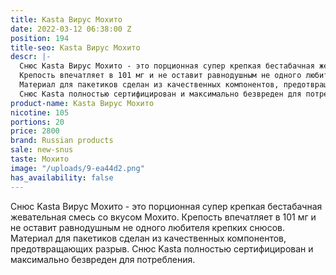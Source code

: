 ```yaml
---
title: Kasta Вирус Мохито
date: 2022-03-12 06:38:00 Z
position: 194
title-seo: Kasta Вирус Мохито
descr: |-
  Снюс Kasta Вирус Мохито - это порционная супер крепкая бестабачная жевательная смесь со вкусом Мохито.
  Крепость впечатляет в 101 мг и не оставит равнодушным не одного любителя крепких снюсов.
  Материал для пакетиков сделан из качественных компонентов, предотвращающих разрыв.
  Снюс Kasta полностью сертифицирован и максимально безвреден для потребления.
product-name: Kasta Вирус Мохито
nicotine: 105
portions: 20
price: 2800
brand: Russian products
sale: new-snus
taste: Мохито
image: "/uploads/9-ea44d2.png"
has_availability: false
---
```


Снюс Kasta Вирус Мохито - это порционная супер крепкая бестабачная жевательная смесь со вкусом Мохито.
Крепость впечатляет в 101 мг и не оставит равнодушным не одного любителя крепких снюсов.
Материал для пакетиков сделан из качественных компонентов, предотвращающих разрыв.
Снюс Kasta полностью сертифицирован и максимально безвреден для потребления.